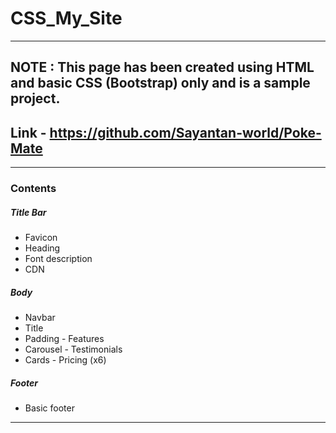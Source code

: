 # CSS_My_Site
---
**NOTE** :  This page has been created using HTML and basic CSS (Bootstrap) only and is a sample project.
---
Link - https://github.com/Sayantan-world/Poke-Mate
---
---
### Contents

##### Title Bar
  - Favicon 
  - Heading
  - Font description
  - CDN
  
##### Body
  - Navbar
  - Title
  - Padding - Features 
  - Carousel - Testimonials
  - Cards - Pricing (x6)

##### Footer
  - Basic footer
---

